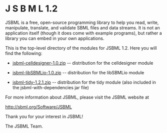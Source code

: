 J S B M L   1.2
=====

JSBML is a free, open-source programming library to help you read, write, manipulate, translate, and validate SBML files and data streams. It is not an application itself (though it does come with example programs), but rather a library you can embed in your own applications.

This is the top-level directory of the modules for JSBML 1.2. Here you will find the following:

* [jsbml-celldesigner-1.0.zip](jsbml-celldesigner-1.0.zip)  -- distribution for the celldesigner module

* [jsbml-libSBMLio-1.0.zip](jsbml-libSBMLio-1.0.zip)  -- distribution for the libSBMLio module

* [jsbml-tidy-1.2.1.zip](jsbml-tidy-1.2.1.zip) -- distribution for the tidy module (also included in the jsbml-with-dependencies jar file)

For more information about JSBML, please visit the JSBML website at

<http://sbml.org/Software/JSBML>


Thank you for your interest in JSBML!

The JSBML Team.
